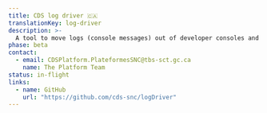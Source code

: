 ```yaml
---
title: CDS log driver 🇨🇦
translationKey: log-driver
description: >-
  A tool to move logs (console messages) out of developer consoles and into tracking services like StackDriver.
phase: beta
contact:
  - email: CDSPlatform.PlateformesSNC@tbs-sct.gc.ca
    name: The Platform Team
status: in-flight
links:
  - name: GitHub
    url: "https://github.com/cds-snc/logDriver"
---
```

